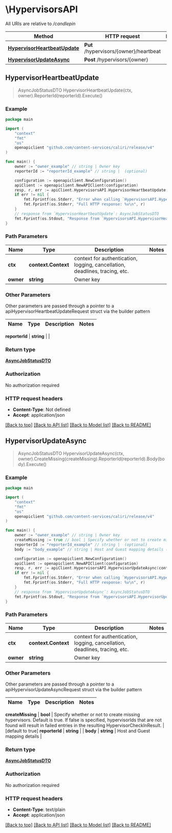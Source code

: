 # \HypervisorsAPI

All URIs are relative to */candlepin*

Method | HTTP request | Description
------------- | ------------- | -------------
[**HypervisorHeartbeatUpdate**](HypervisorsAPI.md#HypervisorHeartbeatUpdate) | **Put** /hypervisors/{owner}/heartbeat | 
[**HypervisorUpdateAsync**](HypervisorsAPI.md#HypervisorUpdateAsync) | **Post** /hypervisors/{owner} | 



## HypervisorHeartbeatUpdate

> AsyncJobStatusDTO HypervisorHeartbeatUpdate(ctx, owner).ReporterId(reporterId).Execute()





### Example

```go
package main

import (
	"context"
	"fmt"
	"os"
	openapiclient "github.com/content-services/caliri/release/v4"
)

func main() {
	owner := "owner_example" // string | Owner key
	reporterId := "reporterId_example" // string |  (optional)

	configuration := openapiclient.NewConfiguration()
	apiClient := openapiclient.NewAPIClient(configuration)
	resp, r, err := apiClient.HypervisorsAPI.HypervisorHeartbeatUpdate(context.Background(), owner).ReporterId(reporterId).Execute()
	if err != nil {
		fmt.Fprintf(os.Stderr, "Error when calling `HypervisorsAPI.HypervisorHeartbeatUpdate``: %v\n", err)
		fmt.Fprintf(os.Stderr, "Full HTTP response: %v\n", r)
	}
	// response from `HypervisorHeartbeatUpdate`: AsyncJobStatusDTO
	fmt.Fprintf(os.Stdout, "Response from `HypervisorsAPI.HypervisorHeartbeatUpdate`: %v\n", resp)
}
```

### Path Parameters


Name | Type | Description  | Notes
------------- | ------------- | ------------- | -------------
**ctx** | **context.Context** | context for authentication, logging, cancellation, deadlines, tracing, etc.
**owner** | **string** | Owner key | 

### Other Parameters

Other parameters are passed through a pointer to a apiHypervisorHeartbeatUpdateRequest struct via the builder pattern


Name | Type | Description  | Notes
------------- | ------------- | ------------- | -------------

 **reporterId** | **string** |  | 

### Return type

[**AsyncJobStatusDTO**](AsyncJobStatusDTO.md)

### Authorization

No authorization required

### HTTP request headers

- **Content-Type**: Not defined
- **Accept**: application/json

[[Back to top]](#) [[Back to API list]](../README.md#documentation-for-api-endpoints)
[[Back to Model list]](../README.md#documentation-for-models)
[[Back to README]](../README.md)


## HypervisorUpdateAsync

> AsyncJobStatusDTO HypervisorUpdateAsync(ctx, owner).CreateMissing(createMissing).ReporterId(reporterId).Body(body).Execute()





### Example

```go
package main

import (
	"context"
	"fmt"
	"os"
	openapiclient "github.com/content-services/caliri/release/v4"
)

func main() {
	owner := "owner_example" // string | Owner key
	createMissing := true // bool | Specify whether or not to create missing hypervisors. Default is true.  If false is specified, hypervisorIds that are not found will result in failed entries in the resulting HypervisorCheckInResult. (optional) (default to true)
	reporterId := "reporterId_example" // string |  (optional)
	body := "body_example" // string | Host and Guest mapping details (optional)

	configuration := openapiclient.NewConfiguration()
	apiClient := openapiclient.NewAPIClient(configuration)
	resp, r, err := apiClient.HypervisorsAPI.HypervisorUpdateAsync(context.Background(), owner).CreateMissing(createMissing).ReporterId(reporterId).Body(body).Execute()
	if err != nil {
		fmt.Fprintf(os.Stderr, "Error when calling `HypervisorsAPI.HypervisorUpdateAsync``: %v\n", err)
		fmt.Fprintf(os.Stderr, "Full HTTP response: %v\n", r)
	}
	// response from `HypervisorUpdateAsync`: AsyncJobStatusDTO
	fmt.Fprintf(os.Stdout, "Response from `HypervisorsAPI.HypervisorUpdateAsync`: %v\n", resp)
}
```

### Path Parameters


Name | Type | Description  | Notes
------------- | ------------- | ------------- | -------------
**ctx** | **context.Context** | context for authentication, logging, cancellation, deadlines, tracing, etc.
**owner** | **string** | Owner key | 

### Other Parameters

Other parameters are passed through a pointer to a apiHypervisorUpdateAsyncRequest struct via the builder pattern


Name | Type | Description  | Notes
------------- | ------------- | ------------- | -------------

 **createMissing** | **bool** | Specify whether or not to create missing hypervisors. Default is true.  If false is specified, hypervisorIds that are not found will result in failed entries in the resulting HypervisorCheckInResult. | [default to true]
 **reporterId** | **string** |  | 
 **body** | **string** | Host and Guest mapping details | 

### Return type

[**AsyncJobStatusDTO**](AsyncJobStatusDTO.md)

### Authorization

No authorization required

### HTTP request headers

- **Content-Type**: text/plain
- **Accept**: application/json

[[Back to top]](#) [[Back to API list]](../README.md#documentation-for-api-endpoints)
[[Back to Model list]](../README.md#documentation-for-models)
[[Back to README]](../README.md)

